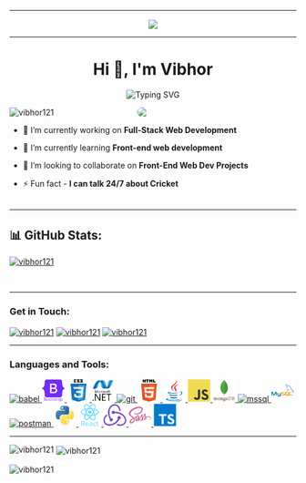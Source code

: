 <div align="center">

---

<img src="https://github.com/vibhor121/vibhor121/assets/120002835/ee1287d9-0db2-4d28-9ac9-3af5415a9987" align="center" width="1000" />

</div>

---

<h1 align="center">Hi 👋, I'm Vibhor</h1>
<p align="center">
  <img src="https://readme-typing-svg.herokuapp.com?font=Fira+Code&pause=1000&color=36BCF7&center=true&vCenter=true&width=600&lines=Full-Stack+Developer;Passionate+about+creating+great+user+experiences" alt="Typing SVG">
</p>

<img align="right" width="280" src="https://github.com/vibhor121/vibhor121/assets/120002835/8df48183-c470-4db0-8280-3c70baf04209" style="border-radius:200px;">
<p align="left"> <img src="https://komarev.com/ghpvc/?username=vibhor121&label=Profile%20views&color=0e75b6&style=flat" alt="vibhor121" /> </p> 

- 🔭 I’m currently working on **Full-Stack Web Development**

- 🌱 I’m currently learning **Front-end web development**

- 👯 I’m looking to collaborate on **Front-End Web Dev Projects**

- ⚡ Fun fact - **I can talk 24/7 about Cricket**
<br><br>

---
## 📊 GitHub Stats:
<p align="left"> <a href="https://github.com/ryo-ma/github-profile-trophy"><img src="https://github-profile-trophy.vercel.app/?username=vibhor121" alt="vibhor121" /></a> </p>

<p align="left"> <a href="https://twitter.com/" target="blank"><img src="https://img.shields.io/twitter/follow/?logo=twitter&style=for-the-badge" alt="" /></a> </p>

---
<h3 align="left">Get in Touch:</h3>
<p align="left">
<a href="https://linkedin.com/in/vibhor121" target="blank"><img align="center" src="https://raw.githubusercontent.com/rahuldkjain/github-profile-readme-generator/master/src/images/icons/Social/linked-in-alt.svg" alt="vibhor121" height="30" width="40" /></a>
<a href="https://www.hackerrank.com/vibhor121" target="blank"><img align="center" src="https://raw.githubusercontent.com/rahuldkjain/github-profile-readme-generator/master/src/images/icons/Social/hackerrank.svg" alt="vibhor121" height="30" width="40" /></a>
<a href="https://www.leetcode.com/vibhor121" target="blank"><img align="center" src="https://raw.githubusercontent.com/rahuldkjain/github-profile-readme-generator/master/src/images/icons/Social/leet-code.svg" alt="vibhor121" height="30" width="40" /></a>
</p>

---

<h3 align="left">Languages and Tools:</h3>
<p align="left"> <a href="https://babeljs.io/" target="_blank" rel="noreferrer"> <img src="https://www.vectorlogo.zone/logos/babeljs/babeljs-icon.svg" alt="babel" width="40" height="40"/> </a> <a href="https://getbootstrap.com" target="_blank" rel="noreferrer"> <img src="https://raw.githubusercontent.com/devicons/devicon/master/icons/bootstrap/bootstrap-plain-wordmark.svg" alt="bootstrap" width="40" height="40"/> </a> <a href="https://www.w3schools.com/css/" target="_blank" rel="noreferrer"> <img src="https://raw.githubusercontent.com/devicons/devicon/master/icons/css3/css3-original-wordmark.svg" alt="css3" width="40" height="40"/> </a> <a href="https://dotnet.microsoft.com/" target="_blank" rel="noreferrer"> <img src="https://raw.githubusercontent.com/devicons/devicon/master/icons/dot-net/dot-net-original-wordmark.svg" alt="dotnet" width="40" height="40"/> </a> <a href="https://git-scm.com/" target="_blank" rel="noreferrer"> <img src="https://www.vectorlogo.zone/logos/git-scm/git-scm-icon.svg" alt="git" width="40" height="40"/> </a> <a href="https://www.w3.org/html/" target="_blank" rel="noreferrer"> <img src="https://raw.githubusercontent.com/devicons/devicon/master/icons/html5/html5-original-wordmark.svg" alt="html5" width="40" height="40"/> </a> <a href="https://www.java.com" target="_blank" rel="noreferrer"> <img src="https://raw.githubusercontent.com/devicons/devicon/master/icons/java/java-original.svg" alt="java" width="40" height="40"/> </a> <a href="https://developer.mozilla.org/en-US/docs/Web/JavaScript" target="_blank" rel="noreferrer"> <img src="https://raw.githubusercontent.com/devicons/devicon/master/icons/javascript/javascript-original.svg" alt="javascript" width="40" height="40"/> </a> <a href="https://www.mongodb.com/" target="_blank" rel="noreferrer"> <img src="https://raw.githubusercontent.com/devicons/devicon/master/icons/mongodb/mongodb-original-wordmark.svg" alt="mongodb" width="40" height="40"/> </a> <a href="https://www.microsoft.com/en-us/sql-server" target="_blank" rel="noreferrer"> <img src="https://www.svgrepo.com/show/303229/microsoft-sql-server-logo.svg" alt="mssql" width="40" height="40"/> </a> <a href="https://www.mysql.com/" target="_blank" rel="noreferrer"> <img src="https://raw.githubusercontent.com/devicons/devicon/master/icons/mysql/mysql-original-wordmark.svg" alt="mysql" width="40" height="40"/> </a> <a href="https://postman.com" target="_blank" rel="noreferrer"> <img src="https://www.vectorlogo.zone/logos/getpostman/getpostman-icon.svg" alt="postman" width="40" height="40"/> </a> <a href="https://www.python.org" target="_blank" rel="noreferrer"> <img src="https://raw.githubusercontent.com/devicons/devicon/master/icons/python/python-original.svg" alt="python" width="40" height="40"/> </a> <a href="https://reactjs.org/" target="_blank" rel="noreferrer"> <img src="https://raw.githubusercontent.com/devicons/devicon/master/icons/react/react-original-wordmark.svg" alt="react" width="40" height="40"/> </a> <a href="https://redux.js.org" target="_blank" rel="noreferrer"> <img src="https://raw.githubusercontent.com/devicons/devicon/master/icons/redux/redux-original.svg" alt="redux" width="40" height="40"/> </a> <a href="https://sass-lang.com" target="_blank" rel="noreferrer"> <img src="https://raw.githubusercontent.com/devicons/devicon/master/icons/sass/sass-original.svg" alt="sass" width="40" height="40"/> </a> <a href="https://www.typescriptlang.org/" target="_blank" rel="noreferrer"> <img src="https://raw.githubusercontent.com/devicons/devicon/master/icons/typescript/typescript-original.svg" alt="typescript" width="40" height="40"/> </a> </p>

---

<!--###<p><img align="left" src="https://github-readme-stats.vercel.app/api/top-langs?username=vibhor121&show_icons=true&locale=en&layout=compact&theme=dark" alt="vibhor121" /></p>-->
<p><img align="left" src="https://github-readme-stats.vercel.app/api/top-langs?username=vibhor121&show_icons=true&locale=en&layout=compact&theme=dark" alt="vibhor121" /></p>

<p>&nbsp;<img align="center" src="https://github-readme-stats.vercel.app/api?username=vibhor121&show_icons=true&locale=en&theme=dark" alt="vibhor121" /></p>

<p><img align="center" src="https://github-readme-streak-stats.herokuapp.com/?user=vibhor121&&theme=dark" alt="vibhor121"  /></p>

<!--### 🔝 Top Contributed Repo-->
<p><img  align="center" src="
